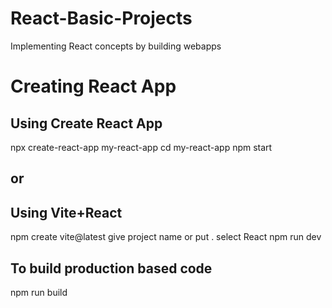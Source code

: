 # React-Basic-Projects
 Implementing React concepts by building webapps

# Creating React App
## Using Create React App

npx create-react-app my-react-app
cd my-react-app
npm start


## or 

## Using Vite+React

npm create vite@latest
give project name or put .
select React
npm run dev

## To build production based code

npm run build
